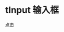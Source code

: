# tInput 输入框

<tInput placeholder="请输入" clean v-model="val"></tInput>
<tButton type="sucess">点击</tButton>